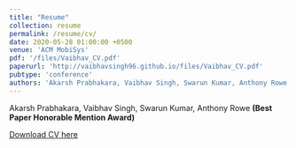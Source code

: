 ```yaml
---
title: "Resume"
collection: resume
permalink: /resume/cv/
date: 2020-05-28 01:00:00 +0500
venue: 'ACM MobiSys'
pdf: '/files/Vaibhav_CV.pdf'
paperurl: 'http://vaibhavsingh96.github.io/files/Vaibhav_CV.pdf'
pubtype: 'conference'
authors: 'Akarsh Prabhakara, Vaibhav Singh, Swarun Kumar, Anthony Rowe'
---
```

Akarsh Prabhakara, Vaibhav Singh, Swarun Kumar, Anthony Rowe **(Best Paper Honorable Mention Award)**

[Download CV here](http://vaibhavsingh96.github.io/files/Vaibhav_CV.pdf)
